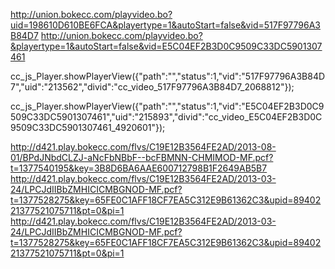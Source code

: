 http://union.bokecc.com/playvideo.bo?uid=198610D610BE6FCA&playertype=1&autoStart=false&vid=517F97796A3B84D7
http://union.bokecc.com/playvideo.bo?&playertype=1&autoStart=false&vid=E5C04EF2B3D0C9509C33DC5901307461

cc_js_Player.showPlayerView({"path":"","status":1,"vid":"517F97796A3B84D7","uid":"213562","divid":"cc_video_517F97796A3B84D7_2068812"});

cc_js_Player.showPlayerView({"path":"","status":1,"vid":"E5C04EF2B3D0C9509C33DC5901307461","uid":"215893","divid":"cc_video_E5C04EF2B3D0C9509C33DC5901307461_4920601"});

http://d421.play.bokecc.com/flvs/C19E12B3564FE2AD/2013-08-01/BPdJNbdCLZJ-aNcFbNBbF--bcFBMNN-CHMIMOD-MF.pcf?t=1377540195&key=3B8D6BA6AAE600712798B1F2649AB5B7
http://d421.play.bokecc.com/flvs/C19E12B3564FE2AD/2013-03-24/LPCJdIIBbZMHICICMBGNOD-MF.pcf?t=1377528275&key=65FE0C1AFF18CF7EA5C312E9B61362C3&upid=8940221377521075711&pt=0&pi=1
http://d421.play.bokecc.com/flvs/C19E12B3564FE2AD/2013-03-24/LPCJdIIBbZMHICICMBGNOD-MF.pcf?t=1377528275&key=65FE0C1AFF18CF7EA5C312E9B61362C3&upid=8940221377521075711&pt=0&pi=1

